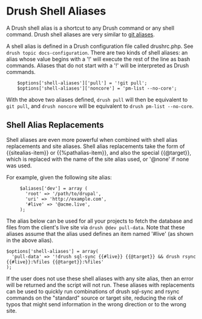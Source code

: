 Drush Shell Aliases
===================

A Drush shell alias is a shortcut to any Drush command or any shell command. Drush shell aliases are very similar to [git aliases](https://git.wiki.kernel.org/index.php/Aliases\#Advanced).

A shell alias is defined in a Drush configuration file called drushrc.php. See `drush topic docs-configuration`. There are two kinds of shell aliases: an alias whose value begins with a '!' will execute the rest of the line as bash commands. Aliases that do not start with a '!' will be interpreted as Drush commands.

        $options['shell-aliases']['pull'] = '!git pull';
        $options['shell-aliases']['noncore'] = 'pm-list --no-core';

With the above two aliases defined, `drush pull` will then be equivalent to `git pull`, and `drush noncore` will be equivalent to `drush pm-list --no-core`.

Shell Alias Replacements
------------------------

Shell aliases are even more powerful when combined with shell alias replacements and site aliases. Shell alias replacements take the form of {{sitealias-item}} or {{%pathalias-item}}, and also the special {{@target}}, which is replaced with the name of the site alias used, or '@none' if none was used.

For example, given the following site alias:

         $aliases['dev'] = array (
           'root' => '/path/to/drupal',
           'uri' => 'http://example.com',
           '#live' => '@acme.live',
         );

The alias below can be used for all your projects to fetch the database and files from the client's live site via `drush @dev pull-data`. Note that these aliases assume that the alias used defines an item named '\#live' (as shown in the above alias).

    $options['shell-aliases'] = array( 
      'pull-data' => '!drush sql-sync {{#live}} {{@target}} && drush rsync {{#live}}:%files {{@target}}:%files'
    );

If the user does not use these shell aliases with any site alias, then an error will be returned and the script will not run. These aliases with replacements can be used to quickly run combinations of drush sql-sync and rsync commands on the "standard" source or target site, reducing the risk of typos that might send information in the wrong direction or to the wrong site.

